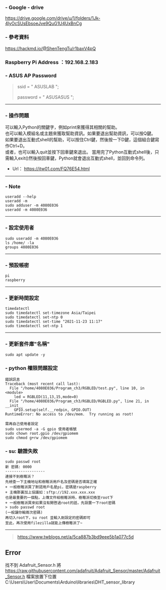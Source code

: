 ### - Google - drive
https://drive.google.com/drive/u/1/folders/1Jk-4lyOcSUsEbsoeJve9QuG1U4UxBnCg
### - 參考資料
https://hackmd.io/@ShenTengTu/r1baxV4pQ

### Raspberry Pi Address ：192.168.2.183

### - ASUS AP Password
> ssid = " ASUSLAB "; <br><br>
> password = " ASUSASUS ";
------------------------
### - 操作問題
可以輸入Python的關鍵字，例如print來獲得其相關的幫助。<br> 也可以輸入模組名或主題來獲取幫助資訊。如果要退出幫助資訊，可以按Q鍵。<br> 如果要退出互動式shell的幫助，可以按住Ctrl鍵，然後按一下D鍵，這個組合鍵寫作Ctrl+D。<br> 或者，也可以輸入quit並按下回車鍵來退出。 當用完了Python互動式shell後，只需輸入exit()然後按回車鍵，Python就會退出互動式shell，並回到命令列。 
 - Url： https://itw01.com/FQ76E54.html
------------------------
### - Note
```
useradd --help
useradd -m
sudo adduser -m 4080E036
useradd -m 4080E036
```
------------------------
### - 設定使用者
```
sudo useradd -m 4080E036
ls /home/ -la
groups 4080E036
```
------------------------
###  - 預設帳密
```
pi
raspberry
```
------------------------
###  - 更新時間設定
```
timedatectl
sudo timedatectl set-timezone Asia/Taipei
sudo timedatectl set-ntp 0
sudo timedatectl set-time "2021-11-23 11:17"
sudo timedatectl set-ntp 1
```
------------------------
###  - 更新套件庫"名稱"
```
sudo apt update -y
```
###  - python 權限問題設定
```
錯誤訊息
Traceback (most recent call last):
  File "/home/4080E036/Program_ch3/RGBLED/test.py", line 10, in <module>
    led = RGBLED(11,13,15,mode=0)
  File "/home/4080E036/Program_ch3/RGBLED/RGBLED.py", line 21, in __init__
    GPIO.setup(self.__redpin, GPIO.OUT)
RuntimeError: No access to /dev/mem.  Try running as root!

需再自己使用者設定
sudo usermod -a -G gpio 使用者帳號
sudo chown root.gpio /dev/gpiomem
sudo chmod g+rw /dev/gpiomem
```
### - su: 驗證失敗
```
sudo passwd root
新 密碼: 0000
------------------
連接不到樹莓派？
先檢查一下主機地址和樹莓派用戶名及密碼是否填寫正確
+ 一般樹莓派買了默認用戶名是pi，密碼是raspberry
+ 主機那裏加上協議如：sftp://192.xxx.xxx.xxx
也是最重要的一個點，上傳文件給樹莓派時，樹莓派切換至root下
+ 一般樹莓派買來如果沒有開啓過root的話，先設置一下root密碼
> sudo passwd root
(一般讓你輸兩次密碼)
再切入root下，su root 並輸入剛設定的密碼即可
至此，再次使用filezilla就能上傳樹莓派了~
```
----
> https://www.twblogs.net/a/5ca887b3bd9eee5b1a077c5d
## Error
找不到 Adafruit_Sensor.h
將 https://raw.githubusercontent.com/adafruit/Adafruit_Sensor/master/Adafruit_Sensor.h 檔案放置下位置
C:\Users\User\Documents\Arduino\libraries\DHT_sensor_library
